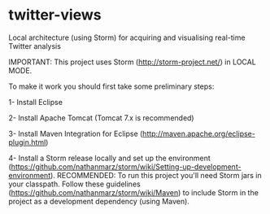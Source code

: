 twitter-views
=============

Local architecture (using Storm) for acquiring and visualising real-time Twitter analysis

IMPORTANT:
This project uses Storm (http://storm-project.net/) in LOCAL MODE.

To make it work you should first take some preliminary steps:

1- Install Eclipse

2- Install Apache Tomcat (Tomcat 7.x is recommended)

3- Install Maven Integration for Eclipse (http://maven.apache.org/eclipse-plugin.html)

4- Install a Storm release locally and set up the environment (https://github.com/nathanmarz/storm/wiki/Setting-up-development-environment). RECOMMENDED: To run this project you'll need Storm jars in your classpath. Follow these guidelines (https://github.com/nathanmarz/storm/wiki/Maven) to include Storm in the project as a development dependency (using Maven).
